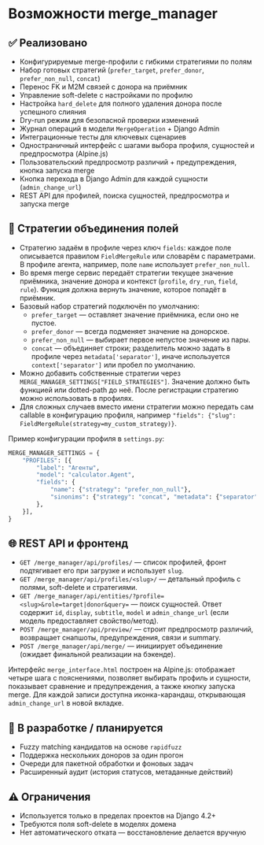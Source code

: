 # Возможности merge_manager

## ✅ Реализовано
- Конфигурируемые merge-профили с гибкими стратегиями по полям
- Набор готовых стратегий (`prefer_target`, `prefer_donor`, `prefer_non_null`, `concat`)
- Перенос FK и M2M связей с донора на приёмник
- Управление soft-delete с настройками по профилю
- Настройка `hard_delete` для полного удаления донора после успешного слияния
- Dry-run режим для безопасной проверки изменений
- Журнал операций в модели `MergeOperation` + Django Admin
- Интеграционные тесты для ключевых сценариев
- Одностраничный интерфейс с шагами выбора профиля, сущностей и предпросмотра (Alpine.js)
- Пользовательский предпросмотр различий + предупреждения, кнопка запуска merge
- Кнопка перехода в Django Admin для каждой сущности (`admin_change_url`)
- REST API для профилей, поиска сущностей, предпросмотра и запуска merge

## 🧠 Стратегии объединения полей
- Стратегию задаём в профиле через ключ `fields`: каждое поле описывается правилом `FieldMergeRule` или словарём с параметрами. В профиле агента, например, поле `name` использует `prefer_non_null`.
- Во время merge сервис передаёт стратегии текущее значение приёмника, значение донора и контекст (`profile`, `dry_run`, `field`, `rule`). Функция должна вернуть значение, которое попадёт в приёмник.
- Базовый набор стратегий подключён по умолчанию:
  - `prefer_target` — оставляет значение приёмника, если оно не пустое.
  - `prefer_donor` — всегда подменяет значение на донорское.
  - `prefer_non_null` — выбирает первое непустое значение из пары.
  - `concat` — объединяет строки; разделитель можно задать в профиле через `metadata['separator']`, иначе используется `context['separator']` или пробел по умолчанию.
- Можно добавить собственные стратегии через `MERGE_MANAGER_SETTINGS["FIELD_STRATEGIES"]`. Значение должно быть функцией или dotted-path до неё. После регистрации стратегию можно использовать в профилях.
- Для сложных случаев вместо имени стратегии можно передать сам callable в конфигурацию профиля, например `"fields": {"slug": FieldMergeRule(strategy=my_custom_strategy)}`.

Пример конфигурации профиля в `settings.py`:
```python
MERGE_MANAGER_SETTINGS = {
    "PROFILES": [{
        "label": "Агенты",
        "model": "calculator.Agent",
        "fields": {
            "name": {"strategy": "prefer_non_null"},
            "sinonims": {"strategy": "concat", "metadata": {"separator": '; '}}
        },
    }],
}
```


## 🌐 REST API и фронтенд
- `GET /merge_manager/api/profiles/` — список профилей, фронт подтягивает его при загрузке и использует `slug`.
- `GET /merge_manager/api/profiles/<slug>/` — детальный профиль с полями, soft-delete и стратегиями.
- `GET /merge_manager/api/entities/?profile=<slug>&role=target|donor&query=` — поиск сущностей. Ответ содержит `id`, `display`, `subtitle`, `model` и `admin_change_url` (если модель предоставляет свойство/метод).
- `POST /merge_manager/api/preview/` — строит предпросмотр различий, возвращает снапшоты, предупреждения, связи и summary.
- `POST /merge_manager/api/merge/` — инициирует объединение (ожидает финальной реализации на бэкенде).

Интерфейс `merge_interface.html` построен на Alpine.js: отображает четыре шага с пояснениями, позволяет выбирать профиль и сущности, показывает сравнение и предупреждения, а также кнопку запуска merge. Для каждой записи доступна иконка-карандаш, открывающая `admin_change_url` в новой вкладке.

## 🚧 В разработке / планируется
- Fuzzy matching кандидатов на основе `rapidfuzz`
- Поддержка нескольких доноров за один прогон
- Очереди для пакетной обработки и фоновых задач
- Расширенный аудит (история статусов, метаданные действий)

## ⚠️ Ограничения
- Используется только в пределах проектов на Django 4.2+
- Требуются поля soft-delete в моделях домена
- Нет автоматического отката — восстановление делается вручную
